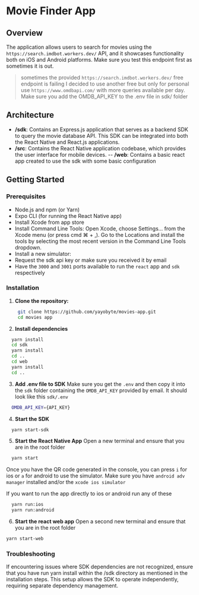 # Movie Finder App

## Overview
The application allows users to search for movies using the `https://search.imdbot.workers.dev/` API, and it showcases functionality both on iOS and Android platforms.
Make sure you test this endpoint first as sometimes it is out.

> sometimes the provided `https://search.imdbot.workers.dev/` free endpoint is failing I decided to use another free but only for personal use `https://www.omdbapi.com/` with more queries available per day. Make sure you add the OMDB_API_KEY to the .env file in sdk/ folder


## Architecture
- **/sdk**: Contains an Express.js application that serves as a backend SDK to query the movie database API. This SDK can be integrated into both the React Native and React.js applications.
- **/src**: Contains the React Native application codebase, which provides the user interface for mobile devices.
-- **/web**: Contains a basic react app created to use the sdk with some basic configuration

## Getting Started

### Prerequisites
- Node.js and npm (or Yarn)
- Expo CLI (for running the React Native app)
- Install Xcode from app store
- Install Command Line Tools: Open Xcode, choose Settings... from the Xcode menu (or press cmd ⌘ + ,). Go to the Locations and install the tools by selecting the most recent version in the Command Line Tools dropdown.
- Install a new simulator: 
- Request the sdk api key or make sure you received it by email
- Have the `3000` and `3001` ports available to run the `react` app and `sdk` respectively

### Installation
1. **Clone the repository:**

   ```bash
    git clone https://github.com/yayobyte/movies-app.git
    cd movies app
   ```
2. **Install dependencies**
  ```bash
    yarn install
    cd sdk
    yarn install
    cd ..
    cd web
    yarn install
    cd ..
  ```
3. **Add .env file to SDK**
Make sure you get the `.env` and then copy it into the `sdk` folder containing the `OMDB_API_KEY` provided by email. It should look like this
`sdk/.env`
```bash
  OMDB_API_KEY={API_KEY}
```

4. **Start the SDK**
  ```bash
    yarn start-sdk
  ```
5. **Start the React Native App**
Open a new terminal and ensure that you are in the root folder
  ```bash
    yarn start
  ```
Once you have the QR code generated in the console, you can press `i` for ios or `a` for android to use the simulator. Make sure you have `android adv manager` installed and/or the `xcode ios simulator`

If you want to run the app directly to ios or android run any of these
```bash
  yarn run:ios
  yarn run:android
```

6. **Start the react web app**
  Open a second new terminal and ensure that you are in the root folder
  ```bash
  yarn start-web
  ```

### Troubleshooting
If encountering issues where SDK dependencies are not recognized, ensure that you have run yarn install within the /sdk directory as mentioned in the installation steps. This setup allows the SDK to operate independently, requiring separate dependency management.
